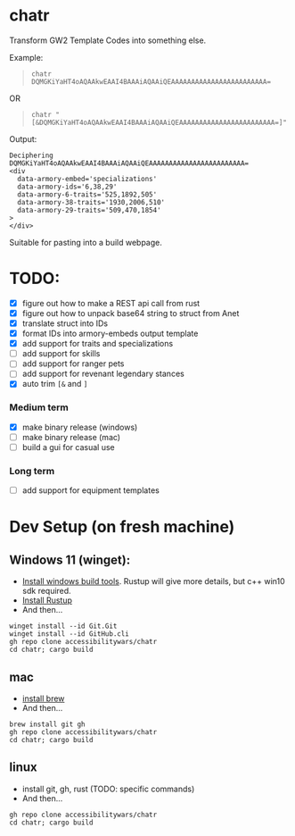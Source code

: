 # chatr

Transform GW2 Template Codes into something else.

Example:

> `chatr DQMGKiYaHT4oAQAAkwEAAI4BAAAiAQAAiQEAAAAAAAAAAAAAAAAAAAAAAAA=`

OR

> `chatr "[&DQMGKiYaHT4oAQAAkwEAAI4BAAAiAQAAiQEAAAAAAAAAAAAAAAAAAAAAAAA=]"`

Output:

```
Deciphering DQMGKiYaHT4oAQAAkwEAAI4BAAAiAQAAiQEAAAAAAAAAAAAAAAAAAAAAAAA=
<div
  data-armory-embed='specializations'
  data-armory-ids='6,38,29'
  data-armory-6-traits='525,1892,505'
  data-armory-38-traits='1930,2006,510'
  data-armory-29-traits='509,470,1854'
>
</div>
```

Suitable for pasting into a build webpage.

# TODO:

- [x] figure out how to make a REST api call from rust
- [x] figure out how to unpack base64 string to struct from Anet
- [x] translate struct into IDs
- [x] format IDs into armory-embeds output template
- [x] add support for traits and specializations
- [ ] add support for skills
- [ ] add support for ranger pets
- [ ] add support for revenant legendary stances
- [x] auto trim `[&` and `]`

### Medium term

- [x] make binary release (windows)
- [ ] make binary release (mac)
- [ ] build a gui for casual use

### Long term

- [ ] add support for equipment templates

# Dev Setup (on fresh machine)

## Windows 11 (winget):

- [Install windows build tools](https://visualstudio.microsoft.com/visual-cpp-build-tools/). Rustup will give more details, but c++ win10 sdk required.
- [Install Rustup](https://www.rust-lang.org/tools/install)
- And then...
```
winget install --id Git.Git
winget install --id GitHub.cli
gh repo clone accessibilitywars/chatr
cd chatr; cargo build
```

## mac

- [install brew](https://brew.sh/)
- And then...
```
brew install git gh
gh repo clone accessibilitywars/chatr
cd chatr; cargo build
```

## linux

- install git, gh, rust (TODO: specific commands)
- And then...
```
gh repo clone accessibilitywars/chatr
cd chatr; cargo build
```
